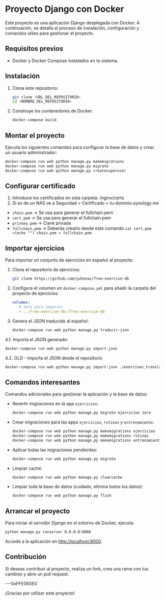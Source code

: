 
# Proyecto Django con Docker

Este proyecto es una aplicación Django desplegada con Docker. A continuación, se detalla el proceso de instalación, configuración y comandos útiles para gestionar el proyecto.

## Requisitos previos

- Docker y Docker Compose instalados en tu sistema.

## Instalación

1. Clona este repositorio:
   ```bash
   git clone <URL_DEL_REPOSITORIO>
   cd <NOMBRE_DEL_REPOSITORIO>
   ```
2. Construye los contenedores de Docker:
   ```bash
   docker-compose build
   ```

## Montar el proyecto

Ejecuta los siguientes comandos para configurar la base de datos y crear un usuario administrador:

```bash
docker-compose run web python manage.py makemigrations
docker-compose run web python manage.py migrate
docker-compose run web python manage.py createsuperuser
```
## Configurar certificado

1. Introduce los certificados en esta carpeta: /nginx/certs
2. Si es de un NAS ve a Seguridad > Certificado >  tu-dominio.synology.me
- `chain.pem` -> Se usa para generar el fullchain.pem
- `cert.pem` -> Se usa para generar el fullchain.pem
- `privkey.pem` -> Clave privada
- `fullchain.pem` -> Deberás crearlo desde este comando `cat cert.pem <(echo "") chain.pem > fullchain.pem`


## Importar ejercicios

Para importar un conjunto de ejercicios en español al proyecto:

1. Clona el repositorio de ejercicios:
   ```bash
   git clone https://github.com/yuhonas/free-exercise-db
   ```
2. Configura el volumen en `docker-compose.yml` para añadir la carpeta del proyecto de ejercicios:
   ```yaml
   volumes:
      # Solo para importar
      - ../free-exercise-db:/free-exercise-db
   ```
3. Genera el JSON traducido al español:
   ```bash
   docker-compose run web python manage.py traducir-json
   ```
4.1. Importa el JSON generado:
   ```bash
   docker-compose run web python manage.py import-json
   ```
4.2. OLD - Importa el JSON desde el repositorio
   ```bash
   docker-compose run web python manage.py import-json ./exercises_translated.json
   ```
## Comandos interesantes

Comandos adicionales para gestionar la aplicación y la base de datos:

- Revertir migraciones en la app `ejercicios`:
  ```bash
  docker-compose run web python manage.py migrate ejercicios zero
  ```
- Crear migraciones para las apps `ejercicios`, `rutinas` y `entrenamiento`:
  ```bash
  docker-compose run web python manage.py makemigrations ejercicios
  docker-compose run web python manage.py makemigrations rutinas
  docker-compose run web python manage.py makemigrations entrenamiento
  ```
- Aplicar todas las migraciones pendientes:
  ```bash
  docker-compose run web python manage.py migrate
  ```
- Limpiar caché:
  ```bash
  docker-compose run web python manage.py clearcache
  ```
- Limpiar toda la base de datos (cuidado, elimina todos los datos):
  ```bash
  docker-compose run web python manage.py flush
  ```

## Arrancar el proyecto

Para iniciar el servidor Django en el entorno de Docker, ejecuta:

```bash
python manage.py runserver 0.0.0.0:8000
```

Accede a la aplicación en [http://localhost:8000](http://localhost:8000).

## Contribución

Si deseas contribuir al proyecto, realiza un fork, crea una rama con tus cambios y abre un pull request.

---0xFFE0E0E0

¡Gracias por utilizar este proyecto!
